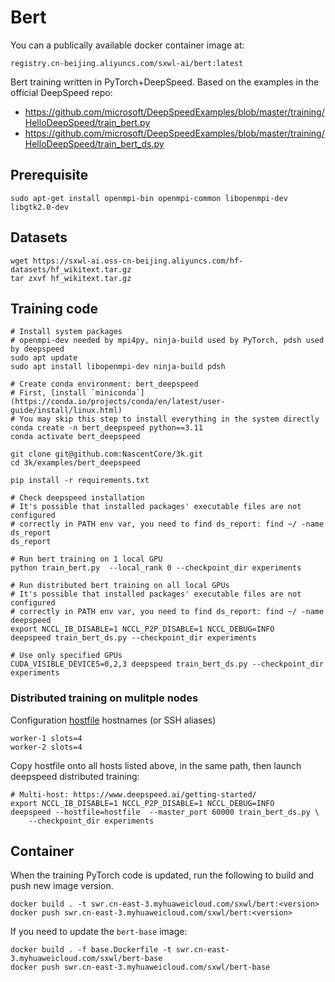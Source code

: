 # Bert

You can a publically available docker container image at:
```
registry.cn-beijing.aliyuncs.com/sxwl-ai/bert:latest
```

Bert training written in PyTorch+DeepSpeed.
Based on the examples in the official DeepSpeed repo:
* https://github.com/microsoft/DeepSpeedExamples/blob/master/training/HelloDeepSpeed/train_bert.py
* https://github.com/microsoft/DeepSpeedExamples/blob/master/training/HelloDeepSpeed/train_bert_ds.py

## Prerequisite

```
sudo apt-get install openmpi-bin openmpi-common libopenmpi-dev libgtk2.0-dev
```

## Datasets
```
wget https://sxwl-ai.oss-cn-beijing.aliyuncs.com/hf-datasets/hf_wikitext.tar.gz
tar zxvf hf_wikitext.tar.gz
```

## Training code

```
# Install system packages
# openmpi-dev needed by mpi4py, ninja-build used by PyTorch, pdsh used by deepspeed
sudo apt update
sudo apt install libopenmpi-dev ninja-build pdsh

# Create conda environment: bert_deepspeed
# First, [install `miniconda`](https://conda.io/projects/conda/en/latest/user-guide/install/linux.html)
# You may skip this step to install everything in the system directly
conda create -n bert_deepspeed python==3.11
conda activate bert_deepspeed

git clone git@github.com:NascentCore/3k.git
cd 3k/examples/bert_deepspeed

pip install -r requirements.txt

# Check deepspeed installation
# It's possible that installed packages' executable files are not configured
# correctly in PATH env var, you need to find ds_report: find ~/ -name ds_report
ds_report

# Run bert training on 1 local GPU
python train_bert.py  --local_rank 0 --checkpoint_dir experiments

# Run distributed bert training on all local GPUs
# It's possible that installed packages' executable files are not configured
# correctly in PATH env var, you need to find ds_report: find ~/ -name deepspeed
export NCCL_IB_DISABLE=1 NCCL_P2P_DISABLE=1 NCCL_DEBUG=INFO
deepspeed train_bert_ds.py --checkpoint_dir experiments

# Use only specified GPUs
CUDA_VISIBLE_DEVICES=0,2,3 deepspeed train_bert_ds.py --checkpoint_dir experiments
```

### Distributed training on mulitple nodes

Configuration [hostfile](https://www.deepspeed.ai/getting-started/#resource-configuration-multi-node)
hostnames (or SSH aliases)

```
worker-1 slots=4
worker-2 slots=4
```

Copy hostfile onto all hosts listed above, in the same path, then launch
deepspeed distributed training:
```
# Multi-host: https://www.deepspeed.ai/getting-started/
export NCCL_IB_DISABLE=1 NCCL_P2P_DISABLE=1 NCCL_DEBUG=INFO
deepspeed --hostfile=hostfile  --master_port 60000 train_bert_ds.py \
    --checkpoint_dir experiments
```

## Container

When the training PyTorch code is updated, run the following to build and push
new image version.

```
docker build . -t swr.cn-east-3.myhuaweicloud.com/sxwl/bert:<version>
docker push swr.cn-east-3.myhuaweicloud.com/sxwl/bert:<version>
```

If you need to update the `bert-base` image:

```
docker build . -f base.Dockerfile -t swr.cn-east-3.myhuaweicloud.com/sxwl/bert-base
docker push swr.cn-east-3.myhuaweicloud.com/sxwl/bert-base
```
